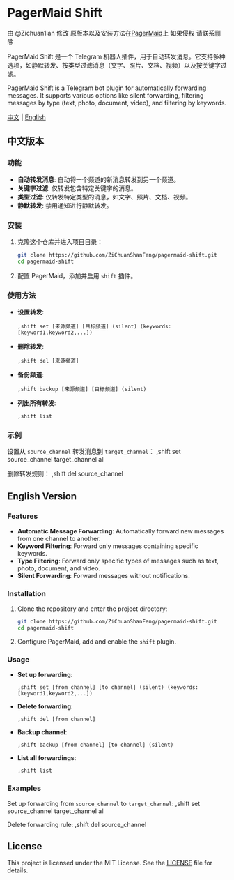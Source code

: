 # PagerMaid Shift

由 @Zichuan1lan 修改 
原版本以及安装方法在[PagerMaid](https://xtaolabs.com/#/)上 如果侵权 请联系删除

PagerMaid Shift 是一个 Telegram 机器人插件，用于自动转发消息。它支持多种选项，如静默转发、按类型过滤消息（文字、照片、文档、视频）以及按关键字过滤。

PagerMaid Shift is a Telegram bot plugin for automatically forwarding messages. It supports various options like silent forwarding, filtering messages by type (text, photo, document, video), and filtering by keywords.

[中文](#中文版本) | [English](#english-version)

## 中文版本

### 功能

- **自动转发消息**: 自动将一个频道的新消息转发到另一个频道。
- **关键字过滤**: 仅转发包含特定关键字的消息。
- **类型过滤**: 仅转发特定类型的消息，如文字、照片、文档、视频。
- **静默转发**: 禁用通知进行静默转发。

### 安装

1. 克隆这个仓库并进入项目目录：
    ```sh
    git clone https://github.com/ZiChuanShanFeng/pagermaid-shift.git
    cd pagermaid-shift
    ```

2. 配置 PagerMaid，添加并启用 `shift` 插件。

### 使用方法

- **设置转发**:
    ```
    ,shift set [来源频道] [目标频道] (silent) (keywords:[keyword1,keyword2,...])
    ```

- **删除转发**:
    ```
    ,shift del [来源频道]
    ```

- **备份频道**:
    ```
    ,shift backup [来源频道] [目标频道] (silent)
    ```

- **列出所有转发**:
    ```
    ,shift list
    ```

### 示例

设置从 `source_channel` 转发消息到 `target_channel`：
,shift set source_channel target_channel all

删除转发规则：
,shift del source_channel

## English Version

### Features

- **Automatic Message Forwarding**: Automatically forward new messages from one channel to another.
- **Keyword Filtering**: Forward only messages containing specific keywords.
- **Type Filtering**: Forward only specific types of messages such as text, photo, document, and video.
- **Silent Forwarding**: Forward messages without notifications.

### Installation

1. Clone the repository and enter the project directory:
    ```sh
    git clone https://github.com/ZiChuanShanFeng/pagermaid-shift.git
    cd pagermaid-shift
    ```


2. Configure PagerMaid, add and enable the `shift` plugin.

### Usage

- **Set up forwarding**:
    ```
    ,shift set [from channel] [to channel] (silent) (keywords:[keyword1,keyword2,...])
    ```

- **Delete forwarding**:
    ```
    ,shift del [from channel]
    ```

- **Backup channel**:
    ```
    ,shift backup [from channel] [to channel] (silent)
    ```

- **List all forwardings**:
    ```
    ,shift list
    ```

### Examples

Set up forwarding from `source_channel` to `target_channel`:
,shift set source_channel target_channel all


Delete forwarding rule:
,shift del source_channel

## License

This project is licensed under the MIT License. See the [LICENSE](LICENSE) file for details.

